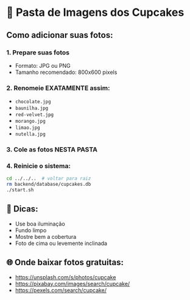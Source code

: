 # 📸 Pasta de Imagens dos Cupcakes

## Como adicionar suas fotos:

### 1. Prepare suas fotos
- Formato: JPG ou PNG
- Tamanho recomendado: 800x600 pixels

### 2. Renomeie EXATAMENTE assim:
- `chocolate.jpg`
- `baunilha.jpg`
- `red-velvet.jpg`
- `morango.jpg`
- `limao.jpg`
- `nutella.jpg`

### 3. Cole as fotos NESTA PASTA

### 4. Reinicie o sistema:
```bash
cd ../../..  # voltar para raiz
rm backend/database/cupcakes.db
./start.sh
```

## 🎨 Dicas:
- Use boa iluminação
- Fundo limpo
- Mostre bem a cobertura
- Foto de cima ou levemente inclinada

## 🌐 Onde baixar fotos gratuitas:
- https://unsplash.com/s/photos/cupcake
- https://pixabay.com/images/search/cupcake/
- https://pexels.com/search/cupcake/
